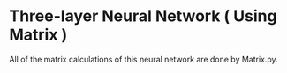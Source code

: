 # Three-layer Neural Network ( Using Matrix )
All of the matrix calculations of this neural network are done by Matrix.py.
